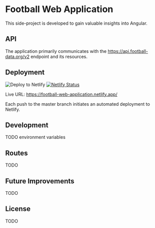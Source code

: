 # Football Web Application

This side-project is developed to gain valuable insights into Angular.

## API

The application primarily communicates with the https://api.football-data.org/v2 endpoint and its resources.

## Deployment

![Deploy to Netlify](https://github.com/gomorizsolt/angular-football-web-application/workflows/Deploy%20to%20Netlify/badge.svg) [![Netlify Status](https://api.netlify.com/api/v1/badges/0e5094be-5fe4-4fd3-be7a-7c647f71a82a/deploy-status)](https://app.netlify.com/sites/competent-sammet-ef70a6/deploys)

Live URL: https://football-web-application.netlify.app/

Each push to the master branch initiates an automated deployment to Netlify.

## Development

TODO environment variables

## Routes

TODO

## Future Improvements

TODO

## License

TODO
